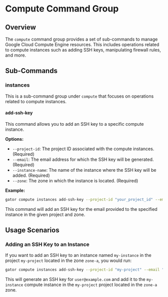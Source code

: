 
# Compute Command Group

## Overview

The `compute` command group provides a set of sub-commands to manage Google Cloud Compute Engine resources. This includes operations related to compute instances such as adding SSH keys, manipulating firewall rules, and more.

## Sub-Commands

### instances

This is a sub-command group under `compute` that focuses on operations related to compute instances.

#### add-ssh-key

This command allows you to add an SSH key to a specific compute instance.

**Options:**

-   `--project-id`: The project ID associated with the compute instances. (Required)
-   `--email`: The email address for which the SSH key will be generated. (Required)
-   `--instance-name`: The name of the instance where the SSH key will be added. (Required)
-   `--zone`: The zone in which the instance is located. (Required)

**Example:**

```bash
gator compute instances add-ssh-key --project-id "your_project_id" --email "your_email" --instance-name "your_instance_name" --zone "your_zone"
```

This command will add an SSH key for the email provided to the specified instance in the given project and zone.

## Usage Scenarios

### Adding an SSH Key to an Instance

If you want to add an SSH key to an instance named `my-instance` in the project `my-project` located in the zone `zone-a`, you would run:

```bash
gator compute instances add-ssh-key --project-id "my-project" --email "user@example.com" --instance-name "my-instance" --zone "zone-a"
```

This will generate an SSH key for `user@example.com` and add it to the `my-instance` compute instance in the `my-project` project located in the `zone-a` zone.
